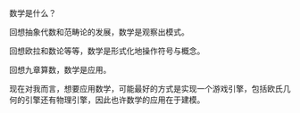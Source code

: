 数学是什么？

回想抽象代数和范畴论的发展，数学是观察出模式。

回想欧拉和数论等等，数学是形式化地操作符号与概念。

回想九章算数，数学是应用。

现在对我而言，想要应用数学，可能最好的方式是实现一个游戏引擎，包括欧氏几何的引擎还有物理引擎，因此也许数学的应用在于建模。